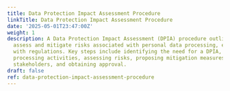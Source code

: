 ```yaml
---
title: Data Protection Impact Assessment Procedure
linkTitle: Data Protection Impact Assessment Procedure
date: '2025-05-01T23:47:00Z'
weight: 1
description: A Data Protection Impact Assessment (DPIA) procedure outlines steps to
  assess and mitigate risks associated with personal data processing, ensuring compliance
  with regulations. Key steps include identifying the need for a DPIA, documenting
  processing activities, assessing risks, proposing mitigation measures, consulting
  stakeholders, and obtaining approval.
draft: false
ref: data-protection-impact-assessment-procedure
---
```


